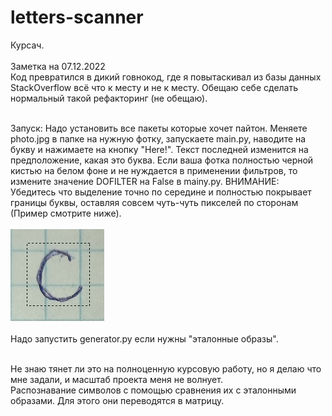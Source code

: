 # letters-scanner

Курсач.<br/><br/>
Заметка на 07.12.2022<br/>
Код превратился в дикий говнокод, где я повытаскивал из базы данных StackOverflow всё что к месту и не к месту. Обещаю себе сделать нормальный такой рефакторинг (не обещаю).<br/><br/>

Запуск: Надо установить все пакеты которые хочет пайтон. Меняете photo.jpg в папке на нужную фотку, запускаете main.py, наводите на букву и нажимаете на кнопку "Here!". Текст последней изменится на предположение, какая это буква. Если ваша фотка полностью черной кистью на белом фоне и не нуждается в применении фильтров, то измените значение DOFILTER на False в mainy.py. ВНИМАНИЕ: Убедитесь что выделение точно по середине и полностью покрывает границы буквы, оставляя совсем чуть-чуть пикселей по сторонам (Пример смотрите ниже).<br/><br/>
![Alt text](example.png)<br/><br/>
Надо запустить generator.py если нужны "эталонные образы".<br/><br/>


Не знаю тянет ли это на полноценную курсовую работу, но я делаю что мне задали, и масштаб проекта меня не волнует.<br/>
Распознавание символов с помощью сравнения их с эталонными образами. Для этого они переводятся в матрицу.<br/><br/>
